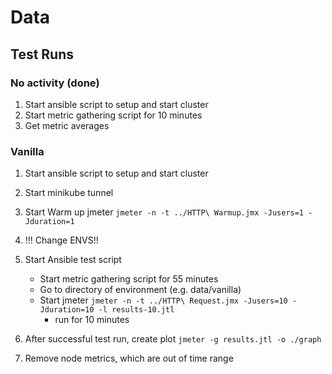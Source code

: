 # Data

## Test Runs

### No activity (done)

1. Start ansible script to setup and start cluster
2. Start metric gathering script for 10 minutes
3. Get metric averages

### Vanilla

1. Start ansible script to setup and start cluster
2. Start minikube tunnel
3. Start Warm up jmeter `jmeter -n -t ../HTTP\ Warmup.jmx -Jusers=1 -Jduration=1`

4. !!! Change ENVS!!
5. Start Ansible test script
    * Start metric gathering script for 55 minutes
    * Go to directory of environment (e.g. data/vanilla)
    * Start jmeter `jmeter -n -t ../HTTP\ Request.jmx -Jusers=10 -Jduration=10 -l results-10.jtl`
        * run for 10 minutes

6. After successful test run, create plot `jmeter -g results.jtl -o ./graph`
7. Remove node metrics, which are out of time range